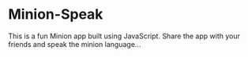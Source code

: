 # Minion-Speak
This is a fun Minion app built using JavaScript.
Share the app with your friends and speak the minion language...
